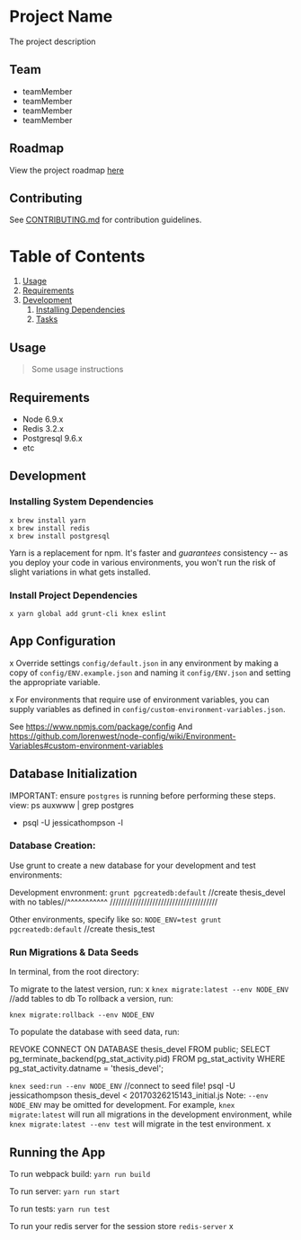 # Project Name

The project description

## Team

- teamMember
- teamMember
- teamMember
- teamMember

## Roadmap

View the project roadmap [here](LINK_TO_DOC)

## Contributing

See [CONTRIBUTING.md](CONTRIBUTING.md) for contribution guidelines.

# Table of Contents

1. [Usage](#Usage)
1. [Requirements](#requirements)
1. [Development](#development)
    1. [Installing Dependencies](#installing-dependencies)
    1. [Tasks](#tasks)

## Usage

> Some usage instructions

## Requirements

- Node 6.9.x
- Redis 3.2.x
- Postgresql 9.6.x
- etc

## Development

### Installing System Dependencies

```
x brew install yarn
x brew install redis
x brew install postgresql
```

Yarn is a replacement for npm. It's faster and *guarantees* consistency -- as you deploy your code in various environments, you won't run the risk of slight variations in what gets installed.

### Install Project Dependencies

```
x yarn global add grunt-cli knex eslint
```

## App Configuration

x Override settings `config/default.json` in any environment by making a copy of `config/ENV.example.json` and naming it `config/ENV.json` and setting the appropriate variable.

x For environments that require use of environment variables, you can supply variables as defined in `config/custom-environment-variables.json`.

See https://www.npmjs.com/package/config
And https://github.com/lorenwest/node-config/wiki/Environment-Variables#custom-environment-variables

## Database Initialization

IMPORTANT: ensure `postgres` is running before performing these steps.
view: ps auxwww | grep postgres
- psql -U jessicathompson -l

### Database Creation:

Use grunt to create a new database for your development and test environments:

Development envronment: `grunt pgcreatedb:default`
//create thesis_devel with no tables//^^^^^^^^^^^
//////////////////////////////////////


Other environments, specify like so: `NODE_ENV=test grunt pgcreatedb:default`
//create thesis_test
### Run Migrations & Data Seeds

In terminal, from the root directory:

To migrate to the latest version, run:
x
`knex migrate:latest --env NODE_ENV`
//add tables to db
To rollback a version, run:

`knex migrate:rollback --env NODE_ENV`

To populate the database with seed data, run:

REVOKE CONNECT ON DATABASE thesis_devel FROM public;
SELECT pg_terminate_backend(pg_stat_activity.pid)
FROM pg_stat_activity
WHERE pg_stat_activity.datname = 'thesis_devel';

`knex seed:run --env NODE_ENV`
//connect to seed file!
psql -U jessicathompson thesis_devel < 20170326215143_initial.js
Note: `--env NODE_ENV` may be omitted for development. For example, `knex migrate:latest` will run all migrations in the development environment, while `knex migrate:latest --env test` will migrate in the test environment.
x
## Running the App

To run webpack build: `yarn run build`

To run server: `yarn run start`

To run tests: `yarn run test`

To run your redis server for the session store `redis-server`
x
